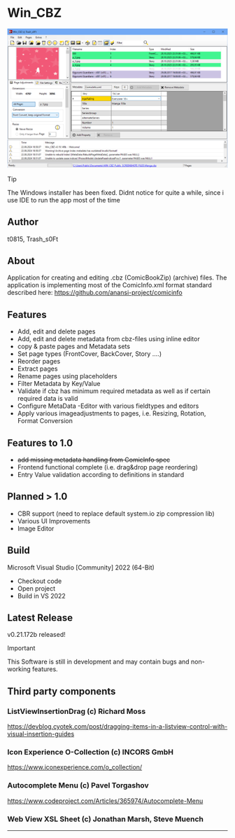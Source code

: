 # Win_CBZ

![Screenshot](/meta/screenshot.png)


>[!TIP]
> The Windows installer has been fixed. Didnt notice for quite a while, since i use IDE to run the app most of the time

## Author

t0815, Trash_s0Ft

## About

Application for creating and editing .cbz (ComicBookZip)
(archive) files. The application is implementing most of the ComicInfo.xml format
standard described here: https://github.com/anansi-project/comicinfo

## Features

- Add, edit and delete pages
- Add, edit and delete metadata from cbz-files using inline editor
- copy & paste pages and Metadata sets
- Set page types (FrontCover, BackCover, Story ....)
- Reorder pages
- Extract pages
- Rename pages using placeholders
- Filter Metadata by Key/Value
- Validate if cbz has minimum required metadata as well as if certain required data is valid
- Configure MetaData -Editor with various fieldtypes and editors
- Apply various imageadjustments to pages, i.e. Resizing, Rotation, Format Conversion

## Features to 1.0


- ~~add missing metadata handling from ComicInfo spec~~
- Frontend functional complete (i.e. drag&drop page reordering)
- Entry Value validation according to definitions in standard

## Planned > 1.0

- CBR support (need to replace default system.io zip compression lib)
- Various UI Improvements
- Image Editor

## Build

Microsoft Visual Studio [Community] 2022 (64-Bit) 

- Checkout code
- Open project
- Build in VS 2022

## Latest Release

v0.21.172b released!


>[!IMPORTANT]
> This Software is still in development and may contain bugs and non-working features.


## Third party components

### ListViewInsertionDrag (c) Richard Moss

https://devblog.cyotek.com/post/dragging-items-in-a-listview-control-with-visual-insertion-guides


### Icon Experience O-Collection (c) INCORS GmbH

https://www.iconexperience.com/o_collection/


### Autocomplete Menu (c) Pavel Torgashov

https://www.codeproject.com/Articles/365974/Autocomplete-Menu


### Web View XSL Sheet (c) Jonathan Marsh, Steve Muench



***
